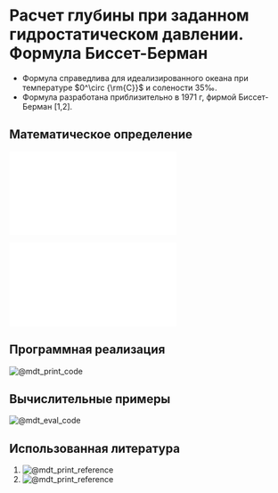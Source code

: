 # Расчет глубины при заданном гидростатическом давлении. Формула Биссет-Берман

- Формула справедлива для идеализированного океана при температуре $0^\circ {\rm{C}}$ и солености $35‰$.
- Формула разработана приблизительно в 1971 г, фирмой Биссет-Берман [1,2].

## Математическое определение

![@mdt_print_equation_boxed](include/pressure_to_depth_sea_bisset.tex)

![@mdt_print_markdown](include/pressure_to_depth_sea_bisset_args.ru.md)


## Программная реализация

![@mdt_print_code]($/sonar_m/toolbox/depth_pressure/pressure_to_depth_sea_bisset.m)

## Вычислительные примеры

![@mdt_eval_code]($/sonar_m/example/depth_pressure/pressure_to_depth_sea_bisset_ex_1.m)

## Использованная литература

1. ![@mdt_print_reference]($/reference/leroy1998depthpressure.enw)
1. ![@mdt_print_reference]($/reference/bisset1971instruction.enw)
